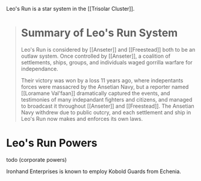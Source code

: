 Leo's Run is a star system in the [[Trisolar Cluster]].

> # Summary of Leo's Run System
> Leo's Run is considered by [[Anseter]] and [[Freestead]] both to be an outlaw system. Once controlled by [[Anseter]], a coalition of settlements, ships, groups, and individuals waged gorrilla warfare for independance.
> 
> Their victory was won by a loss 11 years ago, where indepentants forces were massacred by the Ansetian Navy, but a reporter named [[Loramane Val'faan]] dramatically captured the events, and testimonies of many indepandant fighters and citizens, and managed to broadcast it throughout [[Anseter]] and [[Freestead]]. The Ansetian Navy withdrew due to public outcry, and each settlement and ship in Leo's Run now makes and enforces its own laws.

# Leo's Run Powers
todo (corporate powers)

Ironhand Enterprises is known to employ Kobold Guards from Echenia.